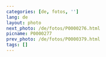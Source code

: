```yaml
---
categories: [de, fotos, '']
lang: de
layout: photo
next_photo: /de/fotos/P0000276.html
picname: P0000277
prev_photo: /de/fotos/P0000379.html
tags: []
---
```

